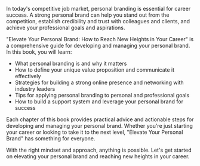
In today's competitive job market, personal branding is essential for career success. A strong personal brand can help you stand out from the competition, establish credibility and trust with colleagues and clients, and achieve your professional goals and aspirations.

"Elevate Your Personal Brand: How to Reach New Heights in Your Career" is a comprehensive guide for developing and managing your personal brand. In this book, you will learn:

* What personal branding is and why it matters
* How to define your unique value proposition and communicate it effectively
* Strategies for building a strong online presence and networking with industry leaders
* Tips for applying personal branding to personal and professional goals
* How to build a support system and leverage your personal brand for success

Each chapter of this book provides practical advice and actionable steps for developing and managing your personal brand. Whether you're just starting your career or looking to take it to the next level, "Elevate Your Personal Brand" has something for everyone.

With the right mindset and approach, anything is possible. Let's get started on elevating your personal brand and reaching new heights in your career.

